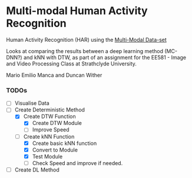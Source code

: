# Multi-modal Human Activity Recognition
Human Activity Recognition (HAR) using the [Multi-Modal Data-set](https://ieee-dataport.org/open-access/mex-multi-modal-exercise-dataset)

Looks at comparing the results between a deep learning method (MC-DNN?) and kNN with DTW, as part of an assignment for 
the EE581 - Image and Video Processing Class at Strathclyde University.

Mario Emilio Manca and Duncan Wither


### TODOs
- [ ] Visualise Data
- [ ] Create Deterministic Method
    - [x] Create DTW Function
        - [x] Create DTW Module
        - [ ] Improve Speed
    - [ ] Create kNN Function
        - [X] Create basic kNN function
        - [X] Convert to Module
        - [X] Test Module
        - [ ] Check Speed and improve if needed.
- [ ] Create DL Method
